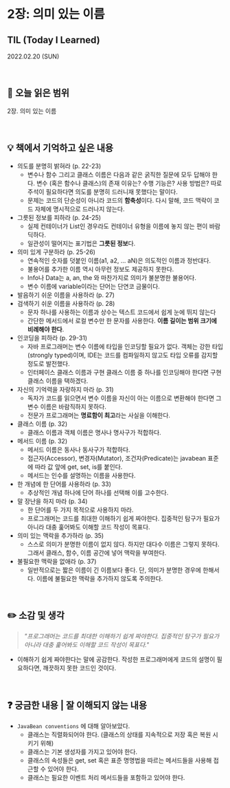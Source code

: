 # 2장: 의미 있는 이름


## TIL (Today I Learned)

2022.02.20 (SUN)

<br>

## 📕 오늘 읽은 범위

2장. 의미 있는 이름

<br>

## 💡 책에서 기억하고 싶은 내용

- 의도를 분명히 밝혀라 (p. 22-23)
  - 변수나 함수 그리고 클래스 이름은 다음과 같은 굵직한 질문에 모두 답해야 한다. 변수 (혹은 함수나 클래스)의 존재 이유는? 수행 기능은? 사용 방법은? 따로 주석이 필요하다면 의도를 분명히 드러니재 못했다는 말이다.
  - 문제는 코드의 단순성이 아니라 코드의 **함축성**이다. 다시 말해, 코드 맥락이 코드 자체에 명시적으로 드러나지 않는다.
- 그릇된 정보를 피하라 (p. 24-25)
  - 실제 컨테이너가 List인 경우라도 컨테이너 유형을 이름에 놓지 않는 편이 바람딕하다.
  - 일관성이 떨어지는 표기법은 **그릇된 정보**다.
- 의미 있게 구분하라 (p. 25-26)
  - 연속적인 숫자를 덧붙인 이름(a1, a2, ... aN)은 의도적인 이름과 정반대다.
  - 불용어를 추가한 이름 역시 아무런 정보도 제공하지 못한다.
  - Info나 Data는 a, an, the 와 마찬가지로 의미가 불분명한 불용어다.
  - 변수 이름에 variable이라는 단어는 단연코 금물이다.
- 발음하기 쉬운 이름을 사용하라 (p. 27)
- 검색하기 쉬운 이름을 사용하라 (p. 28)
  - 문자 하나를 사용하는 이름과 상수는 텍스트 코드에서 쉽게 눈에 뛰지 않는다
  - 간단한 메서드에서 로컬 변수만 한 문자를 사용한다. **이름 길이는 범위 크기에 비례해야 한다**.
- 인코딩을 피하라 (p. 29-31)
  - 자바 프로그래머는 변수 이름에 타입을 인코딩할 필요가 없다. 객체는 강한 타입(strongly typed)이며, IDE는 코드를 컴파일하지 않고도 타입 오류를 감지할 정도로 발전했다.
  - 인터페이스 클래스 이름과 구현 클래스 이름 중 하나를 인코딩해야 한다면 구현 클래스 이름을 택하겠다.
- 자신의 기억력을 자랑하지 마라 (p. 31)
  - 독자가 코드를 읽으면서 변수 이름을 자신이 아는 이름으로 변환해야 한다면 그 변수 이름은 바람직하지 못하다.
  - 전문가 프로그래머는 **명료함이 최고**라는 사실을 이해한다.
- 클래스 이름 (p. 32)
  - 클래스 이름과 객체 이름은 명사나 명사구가 적합하다.
- 메서드 이름 (p. 32)
  - 메서드 이름은 동사나 동사구가 적합하다.
  - 접근자(Accessor), 변경자(Mutator), 조건자(Predicate)는 javabean 표준에 따라 값 앞에 get, set, is를 붙인다.
  - 메서드는 인수를 설명하는 이름을 사용한다.
- 한 개념에 한 단어를 사용하라 (p. 33)
  - 추상적인 개념 하나에 단어 하나를 선택해 이를 고수한다.
- 말 장난을 하지 마라 (p. 34)
  - 한 단어를 두 가지 목적으로 사용하지 마라.
  - 프로그래머는 코드를 최대한 이해하기 쉽게 짜야한다. 집중적인 탐구가 필요가 아니라 대충 훑어봐도 이해할 코드 작성이 목표다.
- 의미 있는 맥락을 추가하라 (p. 35)
  - 스스로 의미가 분명한 이름이 없지 않다. 하지만 대다수 이름은 그렇지 못하다. 그래서 클래스, 함수, 이름 공간에 넣어 맥락을 부여한다.
- 불필요한 맥락을 없애라 (p. 37)
  - 일반적으로는 짧은 이름이 긴 이름보다 좋다. 단, 의미가 분명한 경우에 한해서다. 이름에 불필요한 맥락을 추가하지 않도록 주의한다.


<br>

## ✏️ 소감 및 생각

> *"프로그래머는 코드를 최대한 이해하기 쉽게 짜야한다. 집중적인 탐구가 필요가 아니라 대충 훑어봐도 이해할 코드 작성이 목표다."*

- 이해하기 쉽게 짜야한다는 말에 공감한다. 작성한 프로그래머에게 코드의 설명이 필요하다면, 깨끗하지 못한 코드인 것이다.


<br>

## ❓ 궁금한 내용 | 잘 이해되지 않는 내용

- `JavaBean conventions` 에 대해 알아보았다.
  - 클래스는 직렬화되어야 한다. (클래스의 상태를 지속적으로 저장 혹은 복원 시키기 위해)
  - 클래스는 기본 생성자를 가지고 있어야 한다.
  - 클래스의 속성들은 get, set 혹은 표준 명명법을 따르는 메서드들을 사용해 접근할 수 있어야 한다.
  - 클래스는 필요한 이벤트 처리 메서드들을 포함하고 있어야 한다.